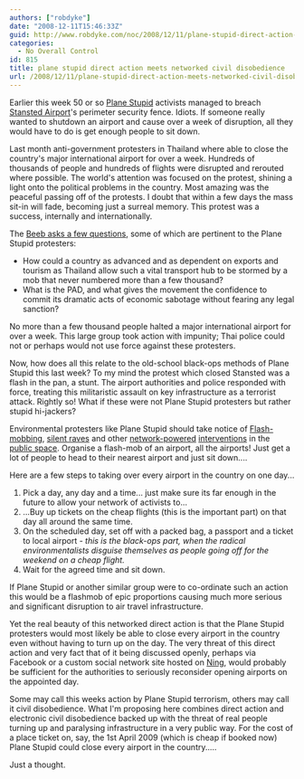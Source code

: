 ```yaml
---
authors: ["robdyke"]
date: "2008-12-11T15:46:33Z"
guid: http://www.robdyke.com/noc/2008/12/11/plane-stupid-direct-action-meets-networked-civil-disobedience/
categories:
  - No Overall Control
id: 815
title: plane stupid direct action meets networked civil disobedience
url: /2008/12/11/plane-stupid-direct-action-meets-networked-civil-disobedience/
---
```

Earlier this week 50 or so [Plane Stupid](http://www.planestupid.com/) activists managed to breach [Stansted Airport](http://www.stanstedairport.com/portal/page/Stansted%5EGeneral%5EAbout%20Stansted%20Airport%5EMedia%20centre%5ENews%20releases%5EResults/0114d3e04f51e110VgnVCM20000039821c0a____/a22889d8759a0010VgnVCM200000357e120a____/)'s perimeter security fence. Idiots. If someone really wanted to shutdown an airport and cause over a week of disruption, all they would have to do is get enough people to sit down.

Last month anti-government protesters in Thailand where able to close the country's major international airport for over a week. Hundreds of thousands of people and hundreds of flights were disrupted and rerouted where possible. The world's attention was focused on the protest, shining a light onto the political problems in the country. Most amazing was the peaceful passing off of the protests. I doubt that within a few days the mass sit-in will fade, becoming just a surreal memory. This protest was a success, internally and internationally.

The [Beeb asks a few questions](http://news.bbc.co.uk/1/hi/world/asia-pacific/7762806.stm), some of which are pertinent to the Plane Stupid protesters:

  * How could a country as advanced and as dependent on exports and tourism as Thailand allow such a vital transport hub to be stormed by a mob that never numbered more than a few thousand?
  * What is the PAD, and what gives the movement the confidence to commit its dramatic acts of economic sabotage without fearing any legal sanction?

No more than a few thousand people halted a major international airport for over a week. This large group took action with impunity; Thai police could not or perhaps would not use force against these protesters.

Now, how does all this relate to the old-school black-ops methods of Plane Stupid this last week? To my mind the protest which closed Stansted was a flash in the pan, a stunt. The airport authorities and police responded with force, treating this militaristic assault on key infrastructure as a terrorist attack. Rightly so! What if these were not Plane Stupid protesters but rather stupid hi-jackers?

Environmental protesters like Plane Stupid should take notice of [Flash-mobbing](http://en.wikipedia.org/wiki/Flash_mob), [silent raves](http://www.nimble.ie/fun/viewVideo.html?code=NLuCu5AIV7Q) and other [network-powered](http://www.flashmob.com/) [interventions](http://www.carrotmob.org/) in the [public space](http://www.spacehijackers.co.uk/html/welcome.html). Organise a flash-mob of an airport, all the airports! Just get a lot of people to head to their nearest airport and just sit down....

Here are a few steps to taking over every airport in the country on one day...

  1. Pick a day, any day and a time... just make sure its far enough in the future to allow your network of activists to...
  2. ...Buy up tickets on the cheap flights (this is the important part) on that day all around the same time.
  3. On the scheduled day, set off with a packed bag, a passport and a ticket to local airport - _this is the black-ops part, when the radical environmentalists disguise themselves as people going off for the weekend on a cheap flight._
  4. Wait for the agreed time and sit down.

If Plane Stupid or another similar group were to co-ordinate such an action this would be a flashmob of epic proportions causing much more serious and significant disruption to air travel infrastructure.

Yet the real beauty of this networked direct action is that the Plane Stupid protesters would most likely be able to close every airport in the country even without having to turn up on the day. The very threat of this direct action and very fact that of it being discussed openly, perhaps via Facebook or a custom social network site hosted on [Ning](http://www.ning.com/), would probably be sufficient for the authorities to seriously reconsider opening airports on the appointed day.

Some may call this weeks action by Plane Stupid terrorism, others may call it civil disobedience. What I'm proposing here combines direct action and electronic civil disobedience backed up with the threat of real people turning up and paralysing infrastructure in a very public way. For the cost of a place ticket on, say, the 1st April 2009 (which is cheap if booked now) Plane Stupid could close every airport in the country.....

Just a thought.